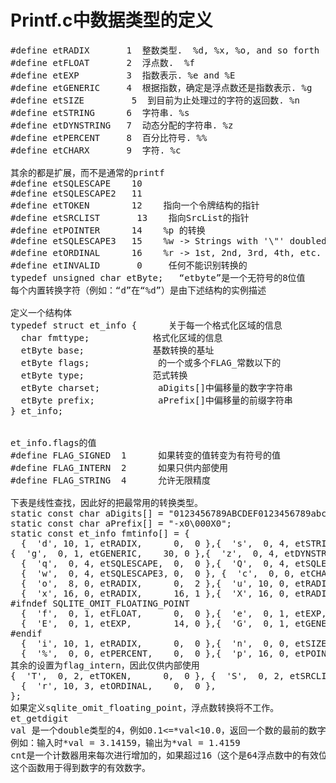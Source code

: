 # Printf.c中数据类型的定义
<pre>
#define etRADIX       1  整数类型.  %d, %x, %o, and so forth
#define etFLOAT       2  浮点数.  %f
#define etEXP         3  指数表示. %e and %E
#define etGENERIC     4  根据指数，确定是浮点数还是指数表示. %g
#define etSIZE         5  到目前为止处理过的字符的返回数. %n
#define etSTRING      6  字符串. %s
#define etDYNSTRING   7  动态分配的字符串. %z
#define etPERCENT     8  百分比符号. %%
#define etCHARX       9  字符. %c

其余的都是扩展，而不是通常的printf
#define etSQLESCAPE    10
#define etSQLESCAPE2   11
#define etTOKEN        12    指向一个令牌结构的指针
#define etSRCLIST       13    指向SrcList的指针
#define etPOINTER      14    %p 的转换
#define etSQLESCAPE3   15    %w -> Strings with '\"' doubled
#define etORDINAL      16    %r -> 1st, 2nd, 3rd, 4th, etc.  仅限英语
#define etINVALID       0     任何不能识别转换的
typedef unsigned char etByte;   “etbyte”是一个无符号的8位值
每个内置转换字符（例如：“d”在“%d”）是由下述结构的实例描述

定义一个结构体
typedef struct et_info {      关于每一个格式化区域的信息
  char fmttype;            格式化区域的信息
  etByte base;             基数转换的基址
  etByte flags;             的一个或多个FLAG_常数以下的
  etByte type;             范式转换
  etByte charset;           aDigits[]中偏移量的数字字符串
  etByte prefix;            aPrefix[]中偏移量的前缀字符串
} et_info;


et_info.flags的值
#define FLAG_SIGNED  1      如果转变的值转变为有符号的值
#define FLAG_INTERN  2      如果只供内部使用
#define FLAG_STRING  4      允许无限精度

下表是线性查找，因此好的把最常用的转换类型。
static const char aDigits[] = "0123456789ABCDEF0123456789abcdef";
static const char aPrefix[] = "-x0\000X0";
static const et_info fmtinfo[] = {
  {  'd', 10, 1, etRADIX,      0,  0 },{  's',  0, 4, etSTRING,     0,  0 },
{  'g',  0, 1, etGENERIC,    30, 0 },{  'z',  0, 4, etDYNSTRING,  0,  0 },
  {  'q',  0, 4, etSQLESCAPE,  0,  0 },{  'Q',  0, 4, etSQLESCAPE2, 0,  0 },
  {  'w',  0, 4, etSQLESCAPE3, 0,  0 }, {  'c',  0, 0, etCHARX,      0,  0 },
  {  'o',  8, 0, etRADIX,      0,  2 },{  'u', 10, 0, etRADIX,      0,  0 },
  {  'x', 16, 0, etRADIX,      16, 1 },{  'X', 16, 0, etRADIX,      0,  4 },
#ifndef SQLITE_OMIT_FLOATING_POINT
  {  'f',  0, 1, etFLOAT,      0,  0 },{  'e',  0, 1, etEXP,        30, 0 },
  {  'E',  0, 1, etEXP,        14, 0 },{  'G',  0, 1, etGENERIC,    14, 0 },
#endif
  {  'i', 10, 1, etRADIX,      0,  0 },{  'n',  0, 0, etSIZE,       0,  0 },
  {  '%',  0, 0, etPERCENT,    0,  0 },{  'p', 16, 0, etPOINTER,    0,  1 },
其余的设置为flag_intern，因此仅供内部使用
{  'T',  0, 2, etTOKEN,      0,  0 }, {  'S',  0, 2, etSRCLIST,    0,  0 },
  {  'r', 10, 3, etORDINAL,    0,  0 },
};
如果定义sqlite_omit_floating_point，浮点数转换将不工作。
et_getdigit
val 是一个double类型的4，例如0.1<=*val<10.0，返回一个数的最前的数字的ascii码，然后再把*val乘以10之后，重新正常化表示出来。
例如：输入时*val = 3.14159，输出为*val = 1.4159
cnt是一个计数器用来每次进行增加的，如果超过16（这个是64浮点数中的有效位数）之后，就返回0。
这个函数用于得到数字的有效数字。
</pre>
